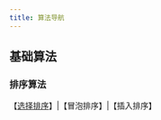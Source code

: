 ```yaml
---
title: 算法导航
---
```


## 基础算法
### 排序算法
【[选择排序](/algorithm/basic/sort/SelectionSort.md)】|【冒泡排序】|【插入排序】
